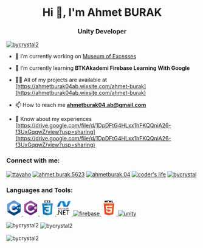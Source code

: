 <h1 align="center">Hi 👋, I'm Ahmet BURAK</h1>
<h3 align="center">Unity Developer</h3>

<p align="left"> <a href="https://github.com/ryo-ma/github-profile-trophy"><img src="https://github-profile-trophy.vercel.app/?username=bycrystal2" alt="bycrystal2" /></a> </p>

- 🔭 I’m currently working on [Museum of Excesses](https://www.kosippy.com/robotrix)

- 🌱 I’m currently learning **BTKAkademi Firebase Learning With Google**

- 👨‍💻 All of my projects are available at [https://ahmetburak04ab.wixsite.com/ahmet-burak](https://ahmetburak04ab.wixsite.com/ahmet-burak)

- 📫 How to reach me **ahmetburak04.ab@gmail.com**

- 📄 Know about my experiences [https://drive.google.com/file/d/1DpDFtG4HLxx1hFKQQniA26-f3UxGqqwZ/view?usp=sharing](https://drive.google.com/file/d/1DpDFtG4HLxx1hFKQQniA26-f3UxGqqwZ/view?usp=sharing)

<h3 align="left">Connect with me:</h3>
<p align="left">
<a href="https://twitter.com/ttayaho" target="blank"><img align="center" src="https://raw.githubusercontent.com/rahuldkjain/github-profile-readme-generator/master/src/images/icons/Social/twitter.svg" alt="ttayaho" height="30" width="40" /></a>
<a href="https://fb.com/ahmet.burak.5623" target="blank"><img align="center" src="https://raw.githubusercontent.com/rahuldkjain/github-profile-readme-generator/master/src/images/icons/Social/facebook.svg" alt="ahmet.burak.5623" height="30" width="40" /></a>
<a href="https://instagram.com/ahmetburak.04" target="blank"><img align="center" src="https://raw.githubusercontent.com/rahuldkjain/github-profile-readme-generator/master/src/images/icons/Social/instagram.svg" alt="ahmetburak.04" height="30" width="40" /></a>
<a href="https://www.youtube.com/c/coder's life" target="blank"><img align="center" src="https://raw.githubusercontent.com/rahuldkjain/github-profile-readme-generator/master/src/images/icons/Social/youtube.svg" alt="coder's life" height="30" width="40" /></a>
<a href="https://discord.gg/bycrystal" target="blank"><img align="center" src="https://raw.githubusercontent.com/rahuldkjain/github-profile-readme-generator/master/src/images/icons/Social/discord.svg" alt="bycrystal" height="30" width="40" /></a>
</p>

<h3 align="left">Languages and Tools:</h3>
<p align="left"> <a href="https://www.w3schools.com/cpp/" target="_blank" rel="noreferrer"> <img src="https://raw.githubusercontent.com/devicons/devicon/master/icons/cplusplus/cplusplus-original.svg" alt="cplusplus" width="40" height="40"/> </a> <a href="https://www.w3schools.com/cs/" target="_blank" rel="noreferrer"> <img src="https://raw.githubusercontent.com/devicons/devicon/master/icons/csharp/csharp-original.svg" alt="csharp" width="40" height="40"/> </a> <a href="https://www.w3schools.com/css/" target="_blank" rel="noreferrer"> <img src="https://raw.githubusercontent.com/devicons/devicon/master/icons/css3/css3-original-wordmark.svg" alt="css3" width="40" height="40"/> </a> <a href="https://dotnet.microsoft.com/" target="_blank" rel="noreferrer"> <img src="https://raw.githubusercontent.com/devicons/devicon/master/icons/dot-net/dot-net-original-wordmark.svg" alt="dotnet" width="40" height="40"/> </a> <a href="https://firebase.google.com/" target="_blank" rel="noreferrer"> <img src="https://www.vectorlogo.zone/logos/firebase/firebase-icon.svg" alt="firebase" width="40" height="40"/> </a> <a href="https://www.w3.org/html/" target="_blank" rel="noreferrer"> <img src="https://raw.githubusercontent.com/devicons/devicon/master/icons/html5/html5-original-wordmark.svg" alt="html5" width="40" height="40"/> </a> <a href="https://unity.com/" target="_blank" rel="noreferrer"> <img src="https://www.vectorlogo.zone/logos/unity3d/unity3d-icon.svg" alt="unity" width="40" height="40"/> </a> </p>

<p><img align="left" src="https://github-readme-stats.vercel.app/api/top-langs?username=bycrystal2&show_icons=true&locale=en&layout=compact" alt="bycrystal2" /></p>

<p>&nbsp;<img align="center" src="https://github-readme-stats.vercel.app/api?username=bycrystal2&show_icons=true&locale=en" alt="bycrystal2" /></p>

<p><img align="center" src="https://github-readme-streak-stats.herokuapp.com/?user=bycrystal2&" alt="bycrystal2" /></p>
